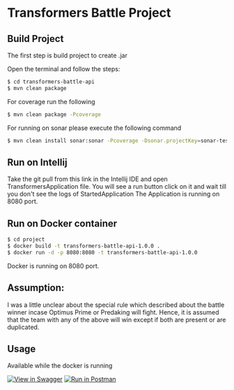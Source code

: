 # Transformers Battle Project


## Build Project

The first step is build project to create .jar

Open the terminal and follow the steps:

```bash
$ cd transformers-battle-api
$ mvn clean package
```
For coverage run the following

```bash
$ mvn clean package -Pcoverage
```
For running on sonar please execute the following command

```bash
$ mvn clean install sonar:sonar -Pcoverage -Dsonar.projectKey=sonar-test -Dsonar.host.url=http://localhost:9000 -Dsonar.login=8afa47eab95751af35c548ecff5c8ba0e9cb9aad 
```

## Run on Intellij
Take the git pull from this link  in the Intellij IDE and open TransformersApplication file.
You will see a run button click on it and wait till you don't see the logs of StartedApplication
The Application is running on 8080 port.

## Run on Docker container

```bash
$ cd project
$ docker build -t transformers-battle-api-1.0.0 .
$ docker run -d -p 8080:8080 -t transformers-battle-api-1.0.0
```

Docker is running on 8080 port.

## Assumption:
I was a little unclear about the special rule which described about the battle winner incase Optimus Prime or Predaking will fight.
Hence, it is assumed that the team with any of the above will win except if both are present or are duplicated.

## Usage


Available while the docker is running

[![View in Swagger](https://raw.githubusercontent.com/jessemillar/view-in-swagger-button/03073fe128d35adfcad35b03b853aa76cfdd9002/button.svg)](http://localhost:8080/transformers-battle-api/swagger-ui/index.html?configUrl=/transformers-battle-api/api-docs/swagger-config#/)
[![Run in Postman](https://run.pstmn.io/button.svg)](https://app.getpostman.com/run-collection/4fa3115297cde4d8f249)

